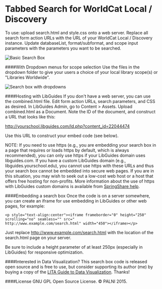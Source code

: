 Tabbed Search for WorldCat Local / Discovery
============================================

To use:  upload search.html and style.css onto a web server.  Replace all search form action URLs with the URL of your WorldCat Local / Discovery instance.  Update databaseList, format/subformat, and scope input parameters with the parameters you want to be searched.

![Basic Search Box](https://raw.githubusercontent.com/lpmagnuson/discovery-tabbed-search/master/images/search1.png)

####With Dropdown menus for scope selection
Use the files in the dropdown folder to give your users a choice of your local library scope(s) or "Libraries Worldwide".

![Search box with dropdowns](https://raw.githubusercontent.com/lpmagnuson/discovery-tabbed-search/master/images/dropdown.png)

####Hosting with LibGuides
If you don't have a web server, you can use the combined.html file.  Edit form action URLs, search parameters, and CSS as desired.  In LibGuides Admin, go to Content > Assets.  Upload combined.html as a Document.  Note the ID of the document, and construct a URL that looks like this:

http://yourschool.libguides.com/ld.php?content_id=22044474   

Use this URL to construct your embed code (see below).

NOTE: If you need to use https (e.g., you are embedding your search box in a page that requires or loads https by default, which is always recommended), you can only use https if your LibGuides domain uses libguides.com.  If you have a custom LibGuides domain (e.g., libguides.yourschool.edu), you cannot use https with these URLs and thus your search box cannot be embedded into secure web pages.  If you are in this situation, you may wish to seek out a low-cost web host or a host that offers free hosting for non-profits.  More information about the use of https with LibGuides custom domains is available from [SpringShare help](http://guidefaq.com/a.php?qid=43801).  

####Embedding a search box
Once the code is on a server somewhere, you can create an iframe for use embedding in LibGuides or other web pages, for example:
```
<p style="text-align:center"><iframe frameborder="0" height="250" scrolling="no" seamless="" src="
http://www.example.com/search.html" width="450"></iframe></p>
```
Just replace http://www.example.com/search.html with the location of the search.html page on your server.

Be sure to include a height parameter of at least 250px (especially in LibGuides) for responsive optimization.

####Interested in Data Visualization?
This search box code is released open source and is free to use, but consider supporting its author (me) by buying a copy of the [LITA Guide to Data Visualization](https://www.amazon.com/Data-Visualization-Visual-Storytelling-Libraries/dp/1442271108).  Thanks!

####License
GNU GPL Open Source License.  &copy; PALNI 2015.


